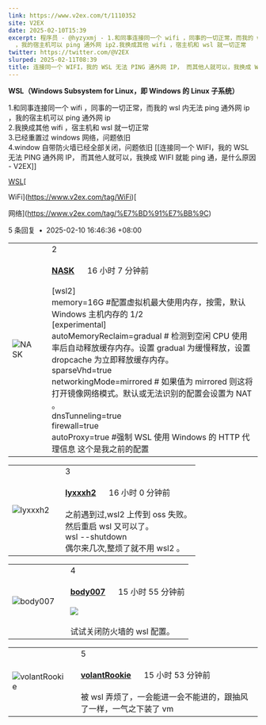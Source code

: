 ```yaml
---
link: https://www.v2ex.com/t/1110352
site: V2EX
date: 2025-02-10T15:39
excerpt: 程序员 - @hyzyxmj - 1.和同事连接同一个 wifi ，同事的一切正常，而我的 wsl 内无法 ping 通外网 ip
  ，我的宿主机可以 ping 通外网 ip2.我换成其他 wifi ，宿主机和 wsl 就一切正常
twitter: https://twitter.com/@V2EX
slurped: 2025-02-11T08:39
title: 连接同一个 WIFI，我的 WSL 无法 PING 通外网 IP， 而其他人就可以，我换成 WIFI 就能 ping 通，是什么原因 - V2EX
---
```

**WSL（Windows Subsystem for Linux，即 Windows 的 Linux 子系统）**

1.和同事连接同一个 wifi ，同事的一切正常，而我的 wsl 内无法 ping 通外网 ip ，我的宿主机可以 ping 通外网 ip  
2.我换成其他 wifi ，宿主机和 wsl 就一切正常  
3.已经重置过 windows 网络，问题依旧  
4.window 自带防火墙已经全部关闭，问题依旧
[[连接同一个 WIFI，我的 WSL 无法 PING 通外网 IP， 而其他人就可以，我换成 WIFI 就能 ping 通，是什么原因 - V2EX]]
[](https://www.v2ex.com/tag/WSL)

[WSL](https://www.v2ex.com/tag/WSL)[

WiFi](https://www.v2ex.com/tag/WiFi)[

网络](https://www.v2ex.com/tag/%E7%BD%91%E7%BB%9C)

5 条回复  **•**  2025-02-10 16:46:36 +08:00

|   |   |   |
|---|---|---|
|![NASK](https://cdn.v2ex.com/avatar/818a/0e79/552965_normal.png?m=1738068481)||2<br><br>**[NASK](https://www.v2ex.com/member/NASK)**      16 小时 7 分钟前<br><br>[wsl2]  <br>memory=16G #配置虚拟机最大使用内存，按需，默认 Windows 主机内存的 1/2  <br>[experimental]  <br>autoMemoryReclaim=gradual # 检测到空闲 CPU 使用率后自动释放缓存内存。设置 gradual 为缓慢释放，设置 dropcache 为立即释放缓存内存。  <br>sparseVhd=true  <br>networkingMode=mirrored # 如果值为 mirrored 则这将打开镜像网络模式。默认或无法识别的配置会设置为 NAT 。  <br>dnsTunneling=true  <br>firewall=true  <br>autoProxy=true #强制 WSL 使用 Windows 的 HTTP 代理信息 这个是我之前的配置|

|   |   |   |
|---|---|---|
|![lyxxxh2](https://cdn.v2ex.com/avatar/683e/710d/583505_normal.png?m=1711441970)||3<br><br>**[lyxxxh2](https://www.v2ex.com/member/lyxxxh2)**      16 小时 0 分钟前<br><br>之前遇到过,wsl2 上传到 oss 失败。  <br>然后重启 wsl 又可以了。  <br>wsl --shutdown  <br>偶尔来几次,整烦了就不用 wsl2 。|

|   |   |   |
|---|---|---|
|![body007](https://cdn.v2ex.com/avatar/3380/9f1c/616616_normal.png?m=1724900883)||4<br><br>**[body007](https://www.v2ex.com/member/body007)**      15 小时 55 分钟前<br><br>[![](https://i.imgur.com/F7L8EPV.png)](https://i.imgur.com/F7L8EPV.png)<br><br>试试关闭防火墙的 wsl 配置。|

|   |   |   |
|---|---|---|
|![volantRookie](https://cdn.v2ex.com/avatar/6ff3/3249/500912_normal.png?m=1724730872)||5<br><br>**[volantRookie](https://www.v2ex.com/member/volantRookie)**      15 小时 53 分钟前<br><br>被 wsl 弄烦了，一会能进一会不能进的，跟抽风了一样，一气之下装了 vm|
